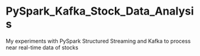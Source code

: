 # PySpark_Kafka_Stock_Data_Analysis
My experiments with PySpark Structured Streaming and Kafka to process near real-time data of stocks
